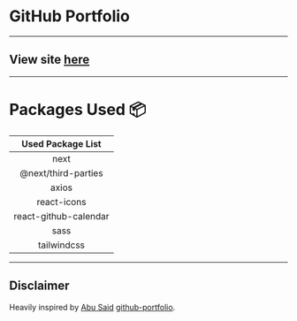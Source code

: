 # GitHub Portfolio

---

## View site [here](https://brunoalbuquerque.click/)

---

# Packages Used :package:

|   Used Package List   |
| :-------------------: |
|         next          |
|  @next/third-parties  |
|         axios         |
|      react-icons      |
| react-github-calendar |
|         sass          |
|      tailwindcss      |

---

## Disclaimer

Heavily inspired by [Abu Said](https://github.com/said7388) [github-portfolio](https://github.com/said7388/github-portfolio).
